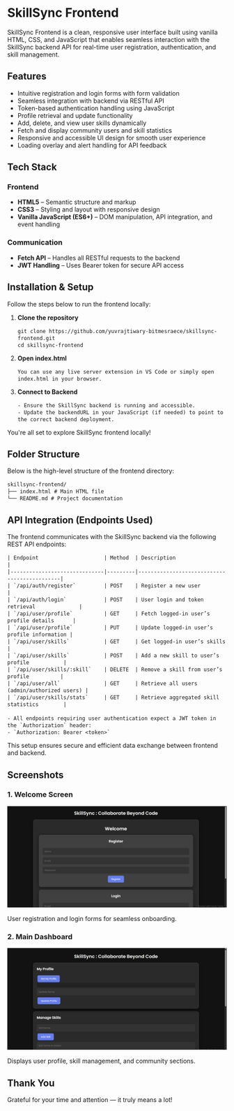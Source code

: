 # SkillSync Frontend

SkillSync Frontend is a clean, responsive user interface built using vanilla HTML, CSS, and JavaScript that enables seamless interaction with the SkillSync backend API for real-time user registration, authentication, and skill management.

## Features

- Intuitive registration and login forms with form validation
- Seamless integration with backend via RESTful API
- Token-based authentication handling using JavaScript
- Profile retrieval and update functionality
- Add, delete, and view user skills dynamically
- Fetch and display community users and skill statistics
- Responsive and accessible UI design for smooth user experience
- Loading overlay and alert handling for API feedback

## Tech Stack

### Frontend
- **HTML5** – Semantic structure and markup
- **CSS3** – Styling and layout with responsive design
- **Vanilla JavaScript (ES6+)** – DOM manipulation, API integration, and event handling

### Communication
- **Fetch API** – Handles all RESTful requests to the backend
- **JWT Handling** – Uses Bearer token for secure API access

## Installation & Setup

Follow the steps below to run the frontend locally:

1. **Clone the repository**
   ```
   git clone https://github.com/yuvrajtiwary-bitmesraece/skillsync-frontend.git
   cd skillsync-frontend
   ```
   
2. **Open index.html**
   ```
   You can use any live server extension in VS Code or simply open index.html in your browser.
   ```

3. **Connect to Backend**
   ```
   - Ensure the SkillSync backend is running and accessible.
   - Update the backendURL in your JavaScript (if needed) to point to the correct backend deployment.
   ```

You're all set to explore SkillSync frontend locally!

## Folder Structure

Below is the high-level structure of the frontend directory:

```
skillsync-frontend/
├── index.html # Main HTML file
└── README.md # Project documentation
```

## API Integration (Endpoints Used)

The frontend communicates with the SkillSync backend via the following REST API endpoints:

```
| Endpoint                     | Method  | Description                                 |
|------------------------------|---------|---------------------------------------------|
| `/api/auth/register`         | POST    | Register a new user                         |
| `/api/auth/login`            | POST    | User login and token retrieval              |
| `/api/user/profile`          | GET     | Fetch logged-in user’s profile details      |
| `/api/user/profile`          | PUT     | Update logged-in user’s profile information |
| `/api/user/skills`           | GET     | Get logged-in user’s skills                 |
| `/api/user/skills`           | POST    | Add a new skill to user’s profile           |
| `/api/user/skills/:skill`    | DELETE  | Remove a skill from user’s profile          |
| `/api/user/all`              | GET     | Retrieve all users (admin/authorized users) |
| `/api/user/skills/stats`     | GET     | Retrieve aggregated skill statistics        |

- All endpoints requiring user authentication expect a JWT token in the `Authorization` header:  
- `Authorization: Bearer <token>`
```

This setup ensures secure and efficient data exchange between frontend and backend.

## Screenshots

### 1. Welcome Screen  
![Welcome Screen](https://raw.githubusercontent.com/yuvrajtiwary-bitmesraece/skillsync-frontend/main/Welcome%20Screen.png)  

User registration and login forms for seamless onboarding.

### 2. Main Dashboard  
![Main Dashboard](https://raw.githubusercontent.com/yuvrajtiwary-bitmesraece/skillsync-frontend/main/Main%20Dashboard.png)  

Displays user profile, skill management, and community sections.



## Thank You

Grateful for your time and attention — it truly means a lot!


